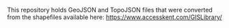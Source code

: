 This repository holds GeoJSON and TopoJSON files that were converted from the shapefiles available here:
https://www.accesskent.com/GISLibrary/
